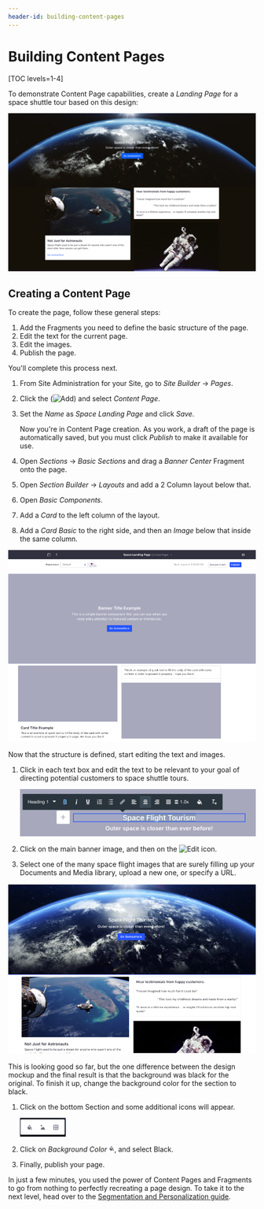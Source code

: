 ```yaml
---
header-id: building-content-pages
---
```


# Building Content Pages

[TOC levels=1-4]

To demonstrate Content Page capabilities, create a *Landing Page* for a space 
shuttle tour based on this design:

![Figure 1: You have lots of flexibility when arranging Fragments on a page.](../../../../../images/content-page-design-mockup.png)

## Creating a Content Page

To create the page, follow these general steps:

1.  Add the Fragments you need to define the basic structure of the page.
2.  Edit the text for the current page.
3.  Edit the images.
4.  Publish the page.

You'll complete this process next.

1.  From Site Administration for your Site, go to *Site Builder* &rarr; *Pages*.

2.  Click the (![Add](../../../images/icon-add.png)) and select *Content Page*.

3.  Set the *Name* as *Space Landing Page* and click *Save*.

    Now you're in Content Page creation. As you work, a draft of the page is
    automatically saved, but you must click *Publish* to make it available for
    use.

4.  Open *Sections* &rarr; *Basic Sections* and drag a *Banner Center* Fragment 
    onto the page.

5.  Open *Section Builder* &rarr; *Layouts* and add a 2 Column layout below
    that.
    
6.  Open *Basic Components*.

7.  Add a *Card* to the left column of the layout.

8.  Add a *Card Basic* to the right side, and then an *Image* below that inside 
    the same column.

![Figure 2: You have lots of flexibility when arranging Fragments on a page.](../../../../../images/content-page-creation-step-1.png)

Now that the structure is defined, start editing the text and images.

1.  Click in each text box and edit the text to be relevant to your goal of 
    directing potential customers to space shuttle tours.
    
    ![Figure 3: Edit the text and formatting as you see fit.](../../../../../images/content-page-creation-step-2.png)

2.  Click on the main banner image, and then on the 
    ![Edit](../../../images/icon-edit-pencil.png) icon.

3.  Select one of the many space flight images that are surely filling up your
    Documents and Media library, upload a new one, or specify a URL.
    
![Figure 4: Add some images, and the big picture comes together.](../../../../../images/content-page-creation-step-3.png)

This is looking good so far, but the one difference between the design mockup 
and the final result is that the background was black for the original. To 
finish it up, change the background color for the section to black.

1.  Click on the bottom Section and some additional icons will appear.

    ![Figure 5: You can change the background color, image, or edit spacing and padding for a section.](../../../../../images/content-page-section-editor.png)

2.   Click on *Background Color* ![Background Color](../../../../../images/icon-color.png), and select Black.

3.  Finally, publish your page.

In just a few minutes, you used the power of Content Pages and Fragments to go 
from nothing to perfectly recreating a page design. To take it to the next 
level, head over to the
[Segmentation and Personalization guide](docs/7-2/user/-/knowledge_base/u/segmentation-and-personalization).
